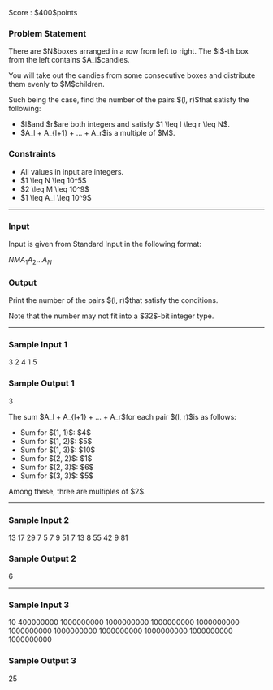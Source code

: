 
<div>

<span>

<span>

<p>
Score : $400$points
</p>

<div>

<section>

### **Problem Statement**

<p>
There are $N$boxes arranged in a row from left to right. The $i$-th box from the left contains $A_i$candies.
</p>

<p>
You will take out the candies from some consecutive boxes and distribute them evenly to $M$children.
</p>

<p>
Such being the case, find the number of the pairs $(l, r)$that satisfy the following:
</p>

<ul>

<li>
$l$and $r$are both integers and satisfy $1 \leq l \leq r \leq N$.
</li>

<li>
$A_l + A_{l+1} + ... + A_r$is a multiple of $M$.
</li>

</ul>

</section>

</div>

<div>

<section>

### **Constraints**

<ul>

<li>
All values in input are integers.
</li>

<li>
$1 \leq N \leq 10^5$
</li>

<li>
$2 \leq M \leq 10^9$
</li>

<li>
$1 \leq A_i \leq 10^9$
</li>

</ul>

</section>

</div>

---

<div>

<div>

<section>

### **Input**

<p>
Input is given from Standard Input in the following format:
</p>

<div>

$N$$M$$A_1$$A_2$$...$$A_N$
</div>

</section>

</div>

<div>

<section>

### **Output**

<p>
Print the number of the pairs $(l, r)$that satisfy the conditions.
</p>

<p>
Note that the number may not fit into a $32$-bit integer type.
</p>

</section>

</div>

</div>

---

<div>

<section>

### **Sample Input 1**

<div>

3 2
4 1 5

</div>

</section>

</div>

<div>

<section>

### **Sample Output 1**

<div>

3

</div>

<p>
The sum $A_l + A_{l+1} + ... + A_r$for each pair $(l, r)$is as follows:
</p>

<ul>

<li>
Sum for $(1, 1)$: $4$
</li>

<li>
Sum for $(1, 2)$: $5$
</li>

<li>
Sum for $(1, 3)$: $10$
</li>

<li>
Sum for $(2, 2)$: $1$
</li>

<li>
Sum for $(2, 3)$: $6$
</li>

<li>
Sum for $(3, 3)$: $5$
</li>

</ul>

<p>
Among these, three are multiples of $2$.
</p>

</section>

</div>

---

<div>

<section>

### **Sample Input 2**

<div>

13 17
29 7 5 7 9 51 7 13 8 55 42 9 81

</div>

</section>

</div>

<div>

<section>

### **Sample Output 2**

<div>

6

</div>

</section>

</div>

---

<div>

<section>

### **Sample Input 3**

<div>

10 400000000
1000000000 1000000000 1000000000 1000000000 1000000000 1000000000 1000000000 1000000000 1000000000 1000000000

</div>

</section>

</div>

<div>

<section>

### **Sample Output 3**

<div>

25

</div>

</section>

</div>

</span>

</span>

</div>
